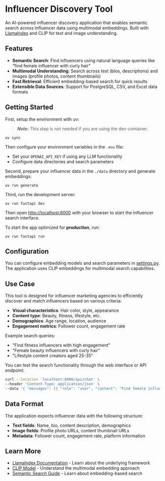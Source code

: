 # Influencer Discovery Tool

An AI-powered influencer discovery application that enables semantic search across influencer data using multimodal embeddings. Built with [LlamaIndex](https://www.llamaindex.ai/) and CLIP for text and image understanding.

## Features

- **Semantic Search**: Find influencers using natural language queries like "find female influencer with curly hair"
- **Multimodal Understanding**: Search across text (bios, descriptions) and images (profile photos, content thumbnails)
- **Fast Retrieval**: Efficient embedding-based search for quick results
- **Extensible Data Sources**: Support for PostgreSQL, CSV, and Excel data formats

## Getting Started

First, setup the environment with uv:

> **_Note:_** This step is not needed if you are using the dev-container.

```shell
uv sync
```

Then configure your environment variables in the `.env` file:
- Set your `OPENAI_API_KEY` if using any LLM functionality
- Configure data directories and search parameters

Second, prepare your influencer data in the `./data` directory and generate embeddings:

```shell
uv run generate
```

Third, run the development server:

```shell
uv run fastapi dev
```

Then open [http://localhost:8000](http://localhost:8000) with your browser to start the influencer search interface.

To start the app optimized for **production**, run:

```
uv run fastapi run
```

## Configuration

You can configure embedding models and search parameters in [settings.py](app/settings.py). The application uses CLIP embeddings for multimodal search capabilities.

## Use Case

This tool is designed for influencer marketing agencies to efficiently discover and match influencers based on various criteria:

- **Visual characteristics**: Hair color, style, appearance
- **Content type**: Beauty, fitness, lifestyle, etc.
- **Demographics**: Age range, location, audience
- **Engagement metrics**: Follower count, engagement rate

Example search queries:
- "Find fitness influencers with high engagement"
- "Female beauty influencers with curly hair"
- "Lifestyle content creators aged 25-35"

You can test the search functionality through the web interface or API endpoint:

```bash
curl --location 'localhost:8000/api/chat' \
--header 'Content-Type: application/json' \
--data '{ "messages": [{ "role": "user", "content": "Find female influencers with curly hair who create beauty content" }] }'
```

## Data Format

The application expects influencer data with the following structure:
- **Text fields**: Name, bio, content description, demographics
- **Image fields**: Profile photo URLs, content thumbnail URLs
- **Metadata**: Follower count, engagement rate, platform information

## Learn More

- [LlamaIndex Documentation](https://docs.llamaindex.ai) - Learn about the underlying framework
- [CLIP Model](https://openai.com/research/clip) - Understand the multimodal embedding approach
- [Semantic Search Guide](https://docs.llamaindex.ai/en/stable/understanding/embeddings/) - Learn about embedding-based search
